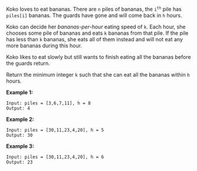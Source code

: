 Koko loves to eat bananas. There are `n` piles of bananas, the <code>i<sup>th</sup></code> pile has `piles[i]` bananas. The guards have gone and will come back in `h` hours.

Koko can decide her _bananas-per-hour_ eating speed of `k`. Each hour, she chooses some pile of bananas and eats `k` bananas from that pile. If the pile has less than `k` bananas, she eats all of them instead and will not eat any more bananas during this hour.

Koko likes to eat slowly but still wants to finish eating all the bananas before the guards return.

Return the minimum integer `k` such that she can eat all the bananas within `h` hours.


**Example 1:**
```
Input: piles = [3,6,7,11], h = 8
Output: 4
```

**Example 2:**
```
Input: piles = [30,11,23,4,20], h = 5
Output: 30
```

**Example 3:**
```
Input: piles = [30,11,23,4,20], h = 6
Output: 23
```